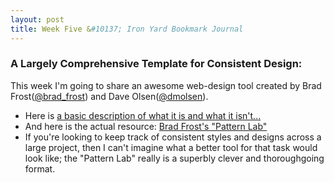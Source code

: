 ```yaml
---
layout: post
title: Week Five &#10137; Iron Yard Bookmark Journal
---
```


### A Largely Comprehensive Template for Consistent Design:

This week I'm going to share an awesome web-design tool created by Brad Frost([@brad_frost](https://twitter.com/brad_frost)) and Dave Olsen([@dmolsen](https://twitter.com/dmolsen)).
* Here is [a basic description of what it is and what it isn't...](http://patternlab.io/)
* And here is the actual resource: [Brad Frost's "Pattern Lab"](http://demo.patternlab.io/)
* If you're looking to keep track of consistent styles and designs across a large project, then I can't imagine what a better tool for that task would look like; the "Pattern Lab" really is a superbly clever and thoroughgoing format.
